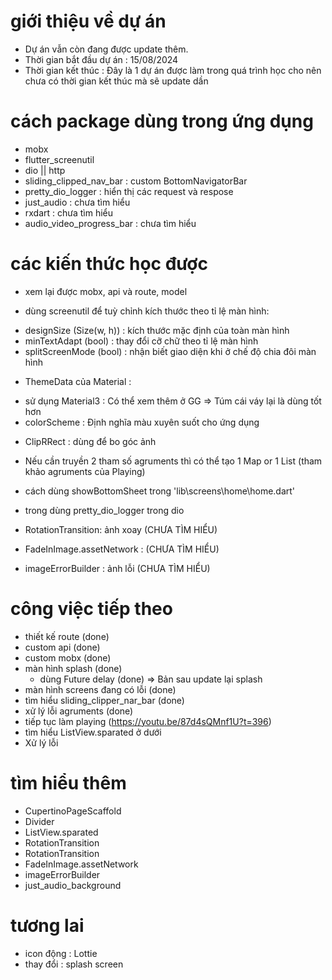 # giới thiệu về dự án
 - Dự án vẫn còn đang được update thêm.
 - Thời gian bắt đầu dự án : 15/08/2024
 - Thời gian kết thúc : Đây là 1 dự án được làm trong quá trình học cho nên chưa có thời gian kết thúc mà sẽ update dần 


# cách package dùng trong ứng dụng
 - mobx
 - flutter_screenutil
 - dio || http
 - sliding_clipped_nav_bar : custom BottomNavigatorBar
 - pretty_dio_logger : hiển thị các request và respose
 - just_audio : chưa tìm hiểu
 - rxdart : chưa tìm hiểu
 - audio_video_progress_bar : chưa tìm hiểu

 
# các kiến thức học được
 - xem lại được mobx, api và route, model

 - dùng screenutil để tuỳ chỉnh kích thước theo tỉ lệ màn hình:
  + designSize (Size(w, h)) : kích thước mặc định của toàn màn hình
  + minTextAdapt (bool) : thay đổi cỡ chữ theo tỉ lệ màn hình
  + splitScreenMode (bool) : nhận biết giao diện khi ở chế độ chia đôi màn hình

 - ThemeData của Material :
  + sử dụng Material3 : Có thể xem thêm ở GG => Túm cái váy lại là dùng tốt hơn
  + colorScheme : Định nghĩa màu xuyên suốt cho ứng dụng

 - ClipRRect : dùng để bo góc ảnh

 - Nếu cần truyền 2 tham số agruments thì có thể tạo 1 Map or 1 List (tham khảo agruments của Playing) 

 - cách dùng showBottomSheet trong 'lib\screens\home\home.dart' 

 - trong dùng pretty_dio_logger trong dio

 - RotationTransition: ảnh xoay (CHƯA TÌM HIỂU)

 - FadeInImage.assetNetwork : (CHƯA TÌM HIỂU)

 - imageErrorBuilder : ảnh lỗi (CHƯA TÌM HIỂU)

 



# công việc tiếp theo
 - thiết kế route                      (done)
 - custom api                          (done)
 - custom mobx                         (done)
 - màn hình splash                     (done)
    + dùng Future delay                (done) => Bản sau update lại splash 
 - màn hình screens đang có lỗi        (done)
 - tìm hiểu sliding_clipper_nar_bar    (done)
 - xử lý lỗi agruments                 (done)
 - tiếp tục làm playing
 (https://youtu.be/87d4sQMnf1U?t=396)
 - tìm hiểu ListView.sparated ở dưới
 - Xử lý lỗi


# tìm hiểu thêm
 - CupertinoPageScaffold
 - Divider 
 - ListView.sparated
 - RotationTransition
 - RotationTransition
 - FadeInImage.assetNetwork
 - imageErrorBuilder
 - just_audio_background

# tương lai
 - icon động : Lottie
 - thay đổi : splash screen


